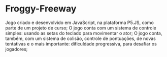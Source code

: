 # Froggy-Freeway
Jogo criado e desenvolvido em JavaScript, na plataforma P5.JS, como parte de um projeto de curso;
O jogo conta com um sistema de controle simples: usando as setas do teclado para movimentar o ator;
O jogo conta, também, com um sistema de colisão, controle de pontuações, de novas tentativas e o mais importante: dificuldade progressiva, para desafiar os jogadores;
